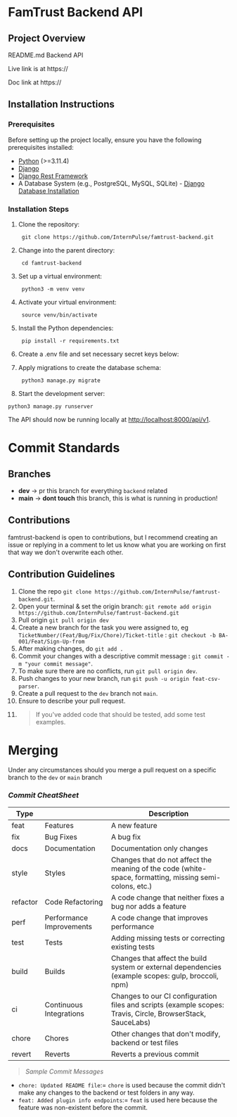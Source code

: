 # FamTrust Backend API

## Project Overview

README.md Backend API

Live link is at https://

Doc link at https://

## Installation Instructions

### Prerequisites

Before setting up the project locally, ensure you have the following prerequisites installed:

- [Python](https://www.python.org/downloads/) (>=3.11.4)
- [Django](https://www.djangoproject.com/download/)
- [Django Rest Framework](https://www.django-rest-framework.org/#installation)
- A Database System (e.g., PostgreSQL, MySQL, SQLite) - [Django Database Installation](https://www.djangoproject.com/download/#database-installation)

### Installation Steps

1. Clone the repository:

        git clone https://github.com/InternPulse/famtrust-backend.git


2. Change into the parent directory:

        cd famtrust-backend


3. Set up a virtual environment:

        python3 -m venv venv


4. Activate your virtual environment:

        source venv/bin/activate


5. Install the Python dependencies:

        pip install -r requirements.txt


6. Create a .env file and set necessary secret keys below:


7. Apply migrations to create the database schema:

        python3 manage.py migrate


8. Start the development server:
 ```
 python3 manage.py runserver
 ```

The API should now be running locally at [http://localhost:8000/api/v1](http://localhost:8000/api/v1).


# Commit Standards

## Branches

- **dev** -> pr this branch for everything `backend` related
- **main** -> **dont touch** this branch, this is what is running in production!

## Contributions

famtrust-backend is open to contributions, but I recommend creating an issue or replying in a comment to let us know what you are working on first that way we don't overwrite each other.

## Contribution Guidelines

1. Clone the repo `git clone https://github.com/InternPulse/famtrust-backend.git`.
2. Open your terminal & set the origin branch: `git remote add origin https://github.com/InternPulse/famtrust-backend.git`
3. Pull origin `git pull origin dev`
4. Create a new branch for the task you were assigned to, eg `TicketNumber/(Feat/Bug/Fix/Chore)/Ticket-title` : `git checkout -b BA-001/Feat/Sign-Up-from`
5. After making changes, do `git add .`
6. Commit your changes with a descriptive commit message : `git commit -m "your commit message"`.
7. To make sure there are no conflicts, run `git pull origin dev`.
8. Push changes to your new branch, run `git push -u origin feat-csv-parser`.
9. Create a pull request to the `dev` branch not `main`.
10. Ensure to describe your pull request.
11. > If you've added code that should be tested, add some test examples.


# Merging
Under any circumstances should you merge a pull request on a specific branch to the `dev` or `main` branch

### _Commit CheatSheet_

| Type     |                          | Description                                                                                                 |
| -------- | ------------------------ | ----------------------------------------------------------------------------------------------------------- |
| feat     | Features                 | A new feature                                                                                               |
| fix      | Bug Fixes                | A bug fix                                                                                                   |
| docs     | Documentation            | Documentation only changes                                                                                  |
| style    | Styles                   | Changes that do not affect the meaning of the code (white-space, formatting, missing semi-colons, etc.)      |
| refactor | Code Refactoring         | A code change that neither fixes a bug nor adds a feature                                                   |
| perf     | Performance Improvements | A code change that improves performance                                                                     |
| test     | Tests                    | Adding missing tests or correcting existing tests                                                           |
| build    | Builds                   | Changes that affect the build system or external dependencies (example scopes: gulp, broccoli, npm)         |
| ci       | Continuous Integrations  | Changes to our CI configuration files and scripts (example scopes: Travis, Circle, BrowserStack, SauceLabs) |
| chore    | Chores                   | Other changes that don't modify, backend or test files                                                    |
| revert   | Reverts                  | Reverts a previous commit                                                                                   |

> _Sample Commit Messages_

- `chore: Updated README file`:= `chore` is used because the commit didn't make any changes to the backend or test folders in any way.
- `feat: Added plugin info endpoints`:= `feat` is used here because the feature was non-existent before the commit.
